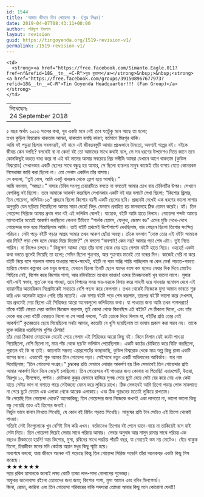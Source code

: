```yaml
---
id: 1544
title: 'আমার জীবনে তিন গোয়েন্দা 9- (শুভ্র পিঞ্জর)'
date: 2019-04-07T08:43:11+00:00
author: শরিফুল ইসলাম
layout: revision
guid: https://tingoyenda.org/1519-revision-v1/
permalink: /1519-revision-v1/
---
```

<table class="wp-block-table">
  <tr>
    <td>
      লিখেছেনঃ <br />24 September 2018
    </td>
    
    <td>
      <strong><a href="https://free.facebook.com/Simanto.Eagle.011?fref=nf&refid=18&__tn__=C-R">শুভ্র কুয়াশা</a></strong>&nbsp;>&nbsp;‎<strong><a href="https://free.facebook.com/groups/391508967677973?refid=18&__tn__=C-R">Tin Goyenda Headquarter!!! (Fan Group)</a></strong>
    </td>
  </tr>
</table>

  
৫ বছর অর্থাৎ ২০১৩ সালের কথা, খুব একটা মনে নেই তবে যতটুকু মনে আছে তা হলো;  
তখন কুড়িল বিশ্বরোড থাকতাম আমরা, থাকতাম বলছি কারণ; বর্তমানে মিরপুর থাকি।  
আমি বই পড়ুয়া ছিলাম সবসময়ই, বই নামে এই জীবন্তবস্তুটি আমায় প্রচণ্ডভাবে টানতো, অবশ্যই গল্পের বই। বইকে জীবন্ত কেন বলছি? বলবোই বা না কেন! বই তো আমাদের সাথে কথাই বলে, সে সব ধরণের উপদেশও দিতে জানে তবে কোনকিছুই করতে বাধ্য করে না এই বই নামের আমার সবচেয়ে প্রিয় সঙ্গীটি৷ আমরা যেখানে আগে থাকতাম (কুড়িল বিশ্বরোড) সেখানকার একটি ছেলের সাথে বন্ধুত্ব হয় আমার, সে ছিলো ব্যাচলর মানুষ কাজেই তাঁর বাসায় যেতে কোনরকম নিষেধাজ্ঞা জারি করা ছিলো না। তো গেলাম একদিন তাঁর বাসায়।  
সে বললো, &#8220;তুই বোস, আমি একটু বাথরুম থেকে ফ্রেশ হয়ে আসছি।&#8221;  
আমি বললাম, &#8220;আচ্ছা।&#8221; বাসার টেবিল সংলগ্ন চেয়ারটিতে বসতে না বসতেই আমার চোখ যায় টেবিলটির উপর। সেখানে বেশকিছু বই ছিলো। তবে আমাকে আকর্ষণ করেছিল সেখানকার একটি বই যার মলাটে লেখা ছিলো; &#8220;কিশোর থ্রিলার, তিন গোয়েন্দা, ভলিউম-১৬&#8221; প্রচ্ছদে ছিলো কিশোর বয়সী একটি ছেলের ছবি। প্রচ্ছদটা দেখেই এক ধরণের ভালো লাগার অনুভূতি যেন ছড়িয়ে গিয়েছিলো আমার সাড়া দেহে! বিদুৎ যেভাবে প্রবাহিত হয় মানবদেহে ঠিক তেমন করেই। হ্যাঁ। তিন গোয়েন্দা সিরিজে আমার প্রথম পড়া বই এই ভলিউম ষোলই। যাহোক, বইটি আমি হাতে নিলাম। গোয়েন্দা শব্দটা আমায় ম্যাগনেটের মতোই আকর্ষণ করছিলো কেননা টিভিতে &#8220;শার্লক হোমস, ফেলুদা, জেমস বণ্ড&#8221; এদের মুভি দেখে-দেখে গোয়েন্দার ভক্ত হয়ে গিয়েছিলাম আমি। তাই বইটি প্রথমেই উল্টেপাল্টে দেখছিলাম, যার পেছনে ছিলো তিগোর সংক্ষিপ্ত পরিচয়। সেটা পড়ে বইটি পড়ার আগ্রহ আমার তখন আকশ ছোঁয়া অবস্থা। তাঁকে বললাম &#8220;দোস্ত তোর এই বইটা আমাকে ধার দিবি? পড়া শেষ হলে ফেরত দিয়ে দিতাম?&#8221; সে বললো &#8220;অবশ্যই! কেন নয়? আমার পড়া শেষ এটা। তুই নিতে পারিস। না দিলেও চলবে।&#8221; কিছুক্ষণ আড্ডা মেরে তাঁর বাসা থেকে বের হয়ে গেলাম বইটি হাতে নিয়ে। ওহহো! একটা কথা বলতে ভুলেই গিয়েছি তা হলো; সেদিন ছিলো শুক্রবার, আর শুক্রবার মানেই তো বন্ধের দিন। কাজেই দেরি না করে বইটি নিয়ে বসে পড়লাম বাসায় যাওয়ার সাথে-সাথেই, বইটি না পড়া অব্ধি শান্তি পাচ্ছিলাম না কেন যেন! পড়তে-পড়তে হারিয়ে গেলাম কল্পনার এক মধুর জগতে, যেখানে ছিলো তিনটি ছেলে যাদের বয়স কম হলেও মেধার দিক দিয়ে মোটেও পিছিয়ে নেই, বিশেষ করে কিশোর পাশা, আর রবিনটাতো তথ্যের ভাণ্ডার! ওদের তিনজনকেই খুব ভালো লাগে। মুসার খাই-খাই স্বভাব, ভূত&#8217;কে ভয় পাওয়া, তবে বিপদের সময় ভয়-ডরকে বিদায় করে সাহসী হয়ে যাওয়ার মনোবল দেখে এই ব্যায়ামবীর আমেরিকান নিগ্রোটাকেই সবচেয়ে বেশি পছন্দ করে ফেললাম। তখন থেকেই নিজেকে মুসা আমান ভাবতে শুরু করি এবং অনেকটা হয়েও গেছি তাঁর মতোই। এক বসায় বইটি পড়ে শেষ করলাম, তারপর বই&#8217;টি ভালো করে দেখলাম, যার প্রথমেই দেয়া ছিলো এই সিরিজের আরো অনেকগুলো ভলিউমের কথা। যা পাওয়ার জন্য আমি তখন পাগলপ্রায়! তাঁকে বইটি ফেরত দেয়া কালিন জিজ্ঞেস করলাম, তুই কোথা থেকে কিনেছিস এই বইটা? সে ঠিকানা দিলো, এবং তাঁর থেকে ধার নেয়া বইটি ফেরতও নিলো না সে আর! বললো, &#8220;এটা তোকে দিয়ে দিলাম যা, বইটির প্রতি তোর যেই আকর্ষণ!&#8221; কৃতজ্ঞতায় ছেয়ে গিয়েছিলো মনটা আমার, কতোটা যে খুশি হয়েছিলাম তা ভাষায় প্রকাশ করা সম্ভব নয়। তাকে বুকে জরিয়ে ধরেছিলাম খুশির ঠেলায়!  
তাঁর দেয়া ঠিকানা মোতাবেক যেয়েই পেয়ে গেলাম এই সিরিজের আরো কিছু বই। কিনে নিলাম যেই কয়টা পাওয়া গিয়েছিলো, বেশি ছিলো না, মাত্র পাঁচ থেকে ছয়&#8217;টা ভলিউম পেয়েছিলাম। একটি কাঠের চৌকিতে করে বিক্রি করছিলো, পুরাতন বই কি না তাই। জায়গাটা সম্ভবত এয়ারপোর্টের কাছাকাছি, কুড়িল বিশ্বরোড থেকে মাত্র অল্প কিছু রাস্তা একটি বাসের জন্য। এভাবেই শুরু আমার তিন গোয়েন্দা পড়া। সেইসাথে নতুন একটি অভিযানের আবির্ভাব। যার নাম দিয়েছিলাম; &#8220;তিন গোয়েন্দা সংগ্রহ।&#8221; চুম্বকের প্রতি যেভাবে লোহার আকর্ষণ হয় ঠিক সেভাবেই তিন গোয়েন্দার প্রতি আমার আকর্ষণ দিনে দিনে বেড়েই চলছিলো। তিন গোয়েন্দার বই পাওয়ার জন্য কোথায় না গিয়েছি! এয়ারপোর্ট, উত্তরা, মিরপুর ১০, নীলক্ষেত, পল্টন। মোটকথা কুকুর যেভাবে হাড্ডির সুগন্ধ পেয়ে ছুটে যেয়ে সেটা বের করে নেয় এবং কেউ যাতে সেটায় ভাগ না বসাতে পারে সেইজন্যে যেমন করে লুকিয়ে রাখে। ঠিক সেভাবেই আমি তিগো পড়ার লোভ সামলাতে না পেরে ছুটে যেতাম এক এলাকা থেকে আরেক এলাকায়। এবং ঠিক গুপ্তধনের মতোই লুকিয়ে রাখতাম।  
কি পেয়েছি তিন গোয়েন্দা থেকে? অনেককিছু; তিন গোয়েন্দার জন্য নিজেকে কখনই একা লাগতো না, ভালো ভালো কিছু বন্ধু পেয়েছি তাও এই তিগোর জন্যই।  
নির্ভুল ভাবে বানান লিখতে শিখেছি, যে কোন বই রিডিং পড়তে শিখেছি। মানুষের প্রতি টান সেটাও এই তিগো থেকেই পাওয়া।  
সত্যিই সেই দিনগুলোকে খুব বেশিই মিস করি এখন। বর্তমানেও তিগোর বই পেলে ডানে-বায়ে না তাকিয়েই বসে যাই সেটা নিয়ে। তিন গোয়েন্দা দিয়েই সেবার সাথে পরিচয় আমার। সেবার অনুবাদ আর মাসুদ রানার সাথে পরিচয় এক বছরও ঠিকমতো হয়নি! আর কিশোর, মুসা, রবিনের সাথে পরচিয় পাঁচটি বছর, যা নেহাতই কম নয় মোটেও। বেঁচে থাকুক তিগো, চিরজীবন মনের মনি কোঠায় অম্লান মধুর কিছু স্মৃতি হয়ে।  
অবশেষে বলবো; যারা জীবনে অনেক বই পড়েছে কিন্তু তিন গোয়েন্দা সিরিজ পড়েনি তাঁরা অনেকবড় একটা কিছু মিস করেছে।  
★★★★★★  
স্যার রকিব হাসানকে জানাই লক্ষ্য কোটি তাজা লাল-সাদা গোলাপের শুভেচ্ছা।  
অফুরন্ত ভালোবাসা রইলো তোমাদের জন্য জমা; কিশোর পাশা, মুসা আমান এবং রবিন মিলফোর্ড।  
জিনা, রোডা, কারিনা এবং তিন গোয়েন্দা পরিবারের বাকি সদস্যরা তোমরা আবার কিছু মনে কোরোনা যেন!!!